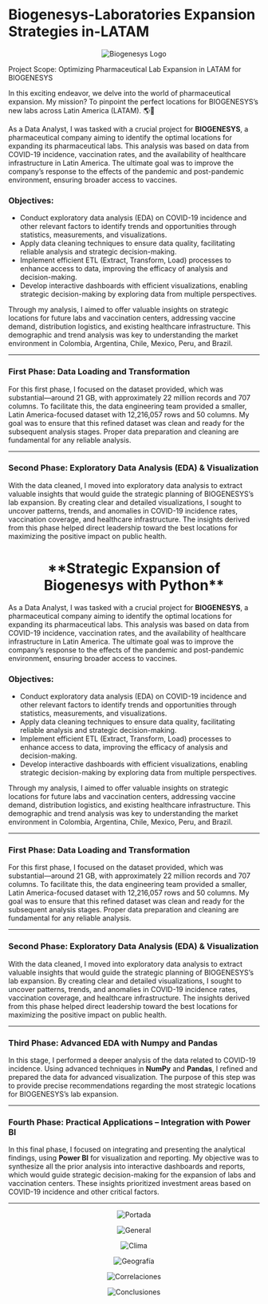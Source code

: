 # Biogenesys-Laboratories Expansion Strategies in-LATAM

<p align="center">
  <img src="https://github.com/MLopezCastro/Biogenesys-Laboratories---COVID-in-LATAM/blob/main/logo.png" alt="Biogenesys Logo">
</p>

Project Scope: Optimizing Pharmaceutical Lab Expansion in LATAM for BIOGENESYS  

In this exciting endeavor, we delve into the world of pharmaceutical expansion. My mission? To pinpoint the perfect locations for BIOGENESYS’s new labs across Latin America (LATAM). 🌎💊

As a Data Analyst, I was tasked with a crucial project for **BIOGENESYS**, a pharmaceutical company aiming to identify the optimal locations for expanding its pharmaceutical labs. This analysis was based on data from COVID-19 incidence, vaccination rates, and the availability of healthcare infrastructure in Latin America. The ultimate goal was to improve the company’s response to the effects of the pandemic and post-pandemic environment, ensuring broader access to vaccines.

### Objectives:
- Conduct exploratory data analysis (EDA) on COVID-19 incidence and other relevant factors to identify trends and opportunities through statistics, measurements, and visualizations.
- Apply data cleaning techniques to ensure data quality, facilitating reliable analysis and strategic decision-making.
- Implement efficient ETL (Extract, Transform, Load) processes to enhance access to data, improving the efficacy of analysis and decision-making.
- Develop interactive dashboards with efficient visualizations, enabling strategic decision-making by exploring data from multiple perspectives.

Through my analysis, I aimed to offer valuable insights on strategic locations for future labs and vaccination centers, addressing vaccine demand, distribution logistics, and existing healthcare infrastructure. This demographic and trend analysis was key to understanding the market environment in Colombia, Argentina, Chile, Mexico, Peru, and Brazil.

---

### **First Phase: Data Loading and Transformation**

For this first phase, I focused on the dataset provided, which was substantial—around 21 GB, with approximately 22 million records and 707 columns. To facilitate this, the data engineering team provided a smaller, Latin America-focused dataset with 12,216,057 rows and 50 columns. My goal was to ensure that this refined dataset was clean and ready for the subsequent analysis stages. Proper data preparation and cleaning are fundamental for any reliable analysis.

---

### **Second Phase: Exploratory Data Analysis (EDA) & Visualization**

With the data cleaned, I moved into exploratory data analysis to extract valuable insights that would guide the strategic planning of BIOGENESYS’s lab expansion. By creating clear and detailed visualizations, I sought to uncover patterns, trends, and anomalies in COVID-19 incidence rates, vaccination coverage, and healthcare infrastructure. The insights derived from this phase helped direct leadership toward the best locations for maximizing the positive impact on public health.

<div align="center">
  <h1>**Strategic Expansion of Biogenesys with Python**</h1>
</div>

As a Data Analyst, I was tasked with a crucial project for **BIOGENESYS**, a pharmaceutical company aiming to identify the optimal locations for expanding its pharmaceutical labs. This analysis was based on data from COVID-19 incidence, vaccination rates, and the availability of healthcare infrastructure in Latin America. The ultimate goal was to improve the company’s response to the effects of the pandemic and post-pandemic environment, ensuring broader access to vaccines.

### Objectives:
- Conduct exploratory data analysis (EDA) on COVID-19 incidence and other relevant factors to identify trends and opportunities through statistics, measurements, and visualizations.
- Apply data cleaning techniques to ensure data quality, facilitating reliable analysis and strategic decision-making.
- Implement efficient ETL (Extract, Transform, Load) processes to enhance access to data, improving the efficacy of analysis and decision-making.
- Develop interactive dashboards with efficient visualizations, enabling strategic decision-making by exploring data from multiple perspectives.

Through my analysis, I aimed to offer valuable insights on strategic locations for future labs and vaccination centers, addressing vaccine demand, distribution logistics, and existing healthcare infrastructure. This demographic and trend analysis was key to understanding the market environment in Colombia, Argentina, Chile, Mexico, Peru, and Brazil.

---

### **First Phase: Data Loading and Transformation**

For this first phase, I focused on the dataset provided, which was substantial—around 21 GB, with approximately 22 million records and 707 columns. To facilitate this, the data engineering team provided a smaller, Latin America-focused dataset with 12,216,057 rows and 50 columns. My goal was to ensure that this refined dataset was clean and ready for the subsequent analysis stages. Proper data preparation and cleaning are fundamental for any reliable analysis.

---

### **Second Phase: Exploratory Data Analysis (EDA) & Visualization**

With the data cleaned, I moved into exploratory data analysis to extract valuable insights that would guide the strategic planning of BIOGENESYS’s lab expansion. By creating clear and detailed visualizations, I sought to uncover patterns, trends, and anomalies in COVID-19 incidence rates, vaccination coverage, and healthcare infrastructure. The insights derived from this phase helped direct leadership toward the best locations for maximizing the positive impact on public health.

---

### **Third Phase: Advanced EDA with Numpy and Pandas**

In this stage, I performed a deeper analysis of the data related to COVID-19 incidence. Using advanced techniques in **NumPy** and **Pandas**, I refined and prepared the data for advanced visualization. The purpose of this step was to provide precise recommendations regarding the most strategic locations for BIOGENESYS’s lab expansion.

---

### **Fourth Phase: Practical Applications – Integration with Power BI**

In this final phase, I focused on integrating and presenting the analytical findings, using **Power BI** for visualization and reporting. My objective was to synthesize all the prior analysis into interactive dashboards and reports, which would guide strategic decision-making for the expansion of labs and vaccination centers. These insights prioritized investment areas based on COVID-19 incidence and other critical factors.

---

<p align="center">
  <img src="https://github.com/MLopezCastro/Biogenesys-Laboratories---COVID-in-LATAM/blob/main/1%20Portada.png" alt="Portada">
</p>
<p align="center">
  <img src="https://github.com/MLopezCastro/Biogenesys-Laboratories---COVID-in-LATAM/blob/main/2%20General.png" alt="General">
</p>
<p align="center">
  <img src="https://github.com/MLopezCastro/Biogenesys-Laboratories---COVID-in-LATAM/blob/main/3%20Clima.png" alt="Clima">
</p>
<p align="center">
  <img src="https://github.com/MLopezCastro/Biogenesys-Laboratories---COVID-in-LATAM/blob/main/4%20Geograf%C3%ADa.png" alt="Geografía">
</p>
<p align="center">
  <img src="https://github.com/MLopezCastro/Biogenesys-Laboratories---COVID-in-LATAM/blob/main/5%20Correlaciones.png" alt="Correlaciones">
</p>
<p align="center">
  <img src="https://github.com/MLopezCastro/Biogenesys-Laboratories---COVID-in-LATAM/blob/main/6%20Conclusiones.png" alt="Conclusiones">
</p>


